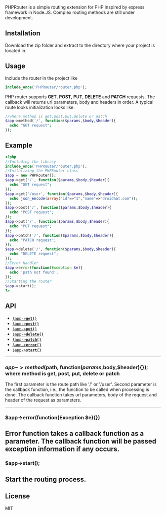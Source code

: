 PHPRouter is a simple routing extension for PHP inspired by express framework in Node.JS. Complex routing methods are still under development.

<a name="install"></a>
## Installation
Download the zip folder and extract to the directory where your project is located in.


<a name="usage"></a>
## Usage
Include the router in the project like

```php
include_once('PHPRouter/router.php');
```

PHP router supports <b>GET</b>, <b>POST</b>, <b>PUT</b>, <b>DELETE</b> and <b>PATCH</b> requests. The callback will returns url parameters, body and headers in order.
A typical route looks initialization looks like:
```php
//where method is get,post,put,delete or patch
$app->method('/', function($params,$body,$header){
  echo "GET request";
});
```

<a name="example"></a>
## Example

```php
<?php
//Including the library
include_once('PHPRouter/router.php');
//Initalizing the PHPRouter class
$app = new PHPRouter();
$app->get('/', function($params,$body,$header){
  echo "GET request";
});
$app->get('/user', function($params,$body,$header){
  echo json_encode(array("id"=>"1","name"=>"droidhat.com"));
});
$app->post('/', function($params,$body,$header){
  echo "POST request";
});
$app->put('/', function($params,$body,$header){
  echo "PUT request";
});
$app->patch('/', function($params,$body,$header){
  echo "PATCH request";
});
$app->delete('/', function($params,$body,$header){
  echo "DELETE request";
});
//Error Handler
$app->error(function(Exception $e){
  echo 'path not found';
});
//Starting the router
$app->start();
?>
```

<a name="api"></a>
## API

  * <a href="#method"><code>$app-><b>get()</b></code></a>
  * <a href="#method"><code>$app-><b>post()</b></code></a>
  * <a href="#method"><code>$app-><b>put()</b></code></a>
  * <a href="#method"><code>$app-><b>delete()</b></code></a>
  * <a href="#method"><code>$app-><b>patch()</b></code></a>
  * <a href="#error"><code>$app-><b>error()</b></code></a>
  * <a href="#start"><code>$app-><b>start()</b></code></a>

-------------------------------------------------------
<a name="method"></a>
### $app->method($path, function($params,$body,$header){}); where method is get, post, put, delete or patch

The first parameter is the route path like '/' or '/user'.
Second parameter is the callback function, i.e., the function to be called when processing is done.
The callback function takes url parameters, body of the request and header of the request as parameters.

-------------------------------------------------------
<a name="error"></a>
### $app->error(function(Exception $e){})

Error function takes a callback function as a parameter. The callback function will be passed exception information if any occurs.
  -------------------------------------------------------
<a name="start"></a>
### $app->start();

Start the routing process.
  -------------------------------------------------------
<a name="license"></a>
## License

MIT

